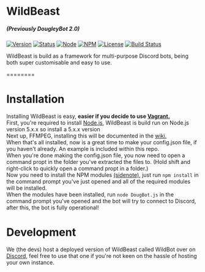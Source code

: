 # WildBeast
##### (Previously DougleyBot 2.0)
[![Version](https://img.shields.io/badge/Version-2.1.1-green.svg?style=flat-square)](https://github.com/SteamingMutt/WildBeast/releases)
[![Status](https://img.shields.io/badge/Status-Ready-green.svg?style=flat-square)]()
[![Node](https://img.shields.io/badge/Node-5.8.0-blue.svg?style=flat-square)](http://nodejs.org)
[![NPM](https://img.shields.io/badge/NPM-3.7.3-blue.svg?style=flat-square)](http://nodejs.org)
[![License](https://img.shields.io/badge/License-GPL--3.0-blue.svg?style=flat-square)]()
[![Build Status](https://travis-ci.org/SteamingMutt/WildBeast.svg?branch=master)](https://travis-ci.org/SteamingMutt/WildBeast)

WildBeast is build as a framework for multi-purpose Discord bots, being both super customisable and easy to use.

========

# Installation
Installing WildBeast is easy, **easier if you decide to use [Vagrant.](https://github.com/SteamingMutt/WildBeast/wiki/Vagrant)**   
First, you're required to install [Node.js](http://nodejs.org), WildBeast is build run on Node.js version 5.x.x so install a 5.x.x version  
Next up, FFMPEG, installing this will be documented in the [wiki.](https://github.com/SteamingMutt/WildBeast/wiki/Music#FFMPEG)   
When that's all installed, now is a great time to make your config.json file, if you haven't already. An example is included within this repo.   
When you're done making the config.json file, you now need to open a command propt in the folder you've extracted the files to. (Hold shift and right-click to quickly open a command propt in a folder.)   
Now you need to install the NPM modules [(sidenote)](https://github.com/SteamingMutt/WildBeast/wiki/Music#Node-opus), just run `npm install` in the command prompt you've just opened and all of the required modules will be installed.   
When the modules have been installed, run `node DougBot.js` in the command prompt you've opened and the bot will try to connect to Discord, after this, the bot is fully operational!

# Development
We (the devs) host a deployed version of WildBeast called WildBot over on [Discord](https://discord.gg/0cFoiR5QVh4agupi), feel free to use that one if you're not keen on the hassle of hosting your own instance.
